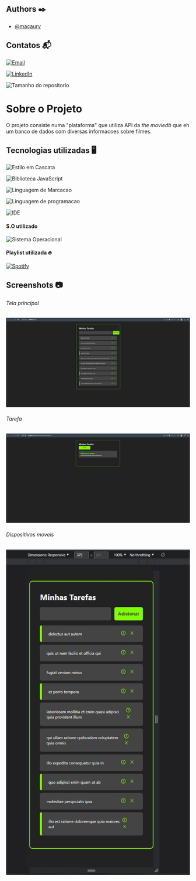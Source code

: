 ## Authors ✒️

- [@macaury](https://www.github.com/macaury)


## Contatos 📬

[![Email](https://img.shields.io/badge/Gmail-D14836?style=for-the-badge&logo=gmail&logoColor=white)]()

[![LinkedIn](https://img.shields.io/badge/LinkedIn-0077B5?style=for-the-badge&logo=linkedin&logoColor=white)]()

![Tamanho do repositorio](https://img.shields.io/github/repo-size/macaury/raking_movies)


# Sobre o Projeto

O projeto consiste numa "plataforma" que utiliza API  da *the moviedb* que eh um banco de dados com diversas informacoes sobre filmes.

## Tecnologias utilizadas 🖥️
 
![Estilo em Cascata](https://img.shields.io/badge/CSS3-1572B6?style=for-the-badge&logo=css3&logoColor=white)
 
![Biblioteca JavaScript](https://img.shields.io/badge/React-20232A?style=for-the-badge&logo=react&logoColor=61DAFB)

![Linguagem de Marcacao](https://img.shields.io/badge/HTML5-E34F26?style=for-the-badge&logo=html5&logoColor=white)

![Linguagem de programacao](https://img.shields.io/badge/JavaScript-F7DF1E?style=for-the-badge&logo=javascript&logoColor=black)

![IDE](https://img.shields.io/badge/Visual_Studio_Code-0078D4?style=for-the-badge&logo=visual%20studio%20code&logoColor=white)

#### S.O utilizado 

![Sistema Operacional](https://img.shields.io/badge/Windows-0078D6?style=for-the-badge&logo=windows&logoColor=white)

#### Playlist utilizada 🔥

[![Spotify](https://img.shields.io/badge/Spotify-1ED760?&style=for-the-badge&logo=spotify&logoColor=white)](https://open.spotify.com/playlist/37i9dQZF1E4xLkk6PvMhnr?si=IJIohQMyT9WikBhK2t2-2g&utm_source=whatsapp)

## Screenshots 📷

###### *Tela principal*

![Tela principal](https://github.com/macaury/Lista-de-tarefas/blob/main/Screenshots/tela%20Principal.jpeg)

###### *Tarefa*
![Tela da Tarefa](https://github.com/macaury/Lista-de-tarefas/blob/main/Screenshots/WhatsApp%20Image%202022-10-21%20at%204.50.19%20PM.jpeg)

###### *Dispositivos moveis*
![Em dispositivos moveis](https://github.com/macaury/Lista-de-tarefas/blob/main/Screenshots/tarefa.jpeg)
